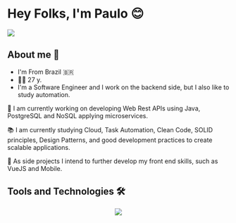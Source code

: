 # Hey Folks, I'm Paulo 😊

<img src="https://github.com/Anmol-Baranwal/Cool-GIFs-For-GitHub/assets/74038190/d48893bd-0757-481c-8d7e-ba3e163feae7" />


## About me 👋

- I'm From Brazil 🇧🇷
- 👨🏻 27 y.
- I'm a Software Engineer and I work on the backend side, but I also like to study automation.

🚧 I am currently working on developing Web Rest APIs using Java, PostgreSQL and NoSQL applying microservices.

📚 I am currently studying Cloud, Task Automation, Clean Code, SOLID principles, Design Patterns, and good development practices to create scalable applications.

🤖 As side projects I intend to further develop my front end skills, such as VueJS and Mobile.

## Tools and Technologies 🛠️

<div align="center">
  <a href="https://skillicons.dev">
    <img src="https://skillicons.dev/icons?i=git,java,spring,postgresql,docker,python,html,css,js,vue,ts,azure,aws,rabbitmq,anaconda,angular,cs,bots,elasticsearch,fastapi,figma,github,gitlab,grafana,hibernate,jenkins,jest,md,mongodb,mysql,nestjs,prometheus,py,vue" />
  </a>
</div>
